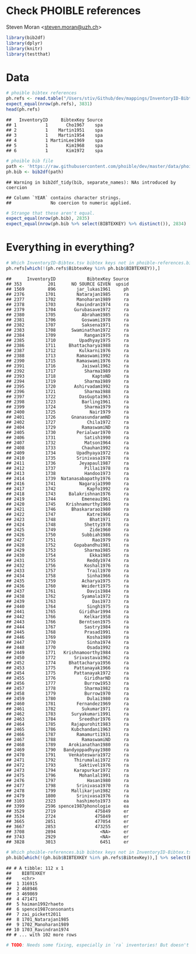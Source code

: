 Check PHOIBLE references
================
Steven Moran &lt;<steven.moran@uzh.ch>&gt;

``` r
library(bib2df)
library(dplyr)
library(knitr)
library(testthat)
```

Data
====

``` r
# phoible bibtex references
ph.refs <- read.table("/Users/stiv/Github/dev/mappings/InventoryID-Bibtex.tsv", sep="\t", quote="\"", header=T, na.strings=c("","NA"), stringsAsFactors = FALSE)
expect_equal(nrow(ph.refs), 3831)
head(ph.refs)
```

    ##   InventoryID     BibtexKey Source
    ## 1           1       Cho1967    spa
    ## 2           1    Martin1951    spa
    ## 3           1    Martin1954    spa
    ## 4           1 MartinLee1969    spa
    ## 5           1       Kim1968    spa
    ## 6           1       Kim1972    spa

``` r
# phoible bib file
path <- 'https://raw.githubusercontent.com/phoible/dev/master/data/phoible-references.bib'
ph.bib <- bib2df(path)
```

    ## Warning in bib2df_tidy(bib, separate_names): NAs introduced by coercion

    ## Column `YEAR` contains character strings.
    ##               No coercion to numeric applied.

``` r
# Strange that these aren't equal.
expect_equal(nrow(ph.bib), 2835)
expect_equal(nrow(ph.bib %>% select(BIBTEXKEY) %>% distinct()), 2834)
```

Everything in everything?
=========================

``` r
# Which InventoryID-Bibtex.tsv bibtex keys not in phoible-references.bib?
ph.refs[which(!(ph.refs$BibtexKey %in% ph.bib$BIBTEXKEY)),]
```

    ##      InventoryID            BibtexKey Source
    ## 353          201      NO SOURCE GIVEN  upsid
    ## 1569         896        jar_lukas1961     ph
    ## 2376        1701        Natarajan1985     ra
    ## 2377        1702        Manoharan1989     ra
    ## 2378        1703        Ravindran1974     ra
    ## 2379        1704       Gurubasave1972     ra
    ## 2380        1705          Abraham1985     ra
    ## 2381        1706          Goswami1978     ra
    ## 2382        1707          Saksena1971     ra
    ## 2383        1708      Swaminathan1972     ra
    ## 2384        1709           Rangan1975     ra
    ## 2385        1710         Upadhyay1975     ra
    ## 2386        1711     Bhattacharya1988     ra
    ## 2387        1712         Kulkarni1976     ra
    ## 2388        1713        Ramaswami1992     ra
    ## 2390        1715        Ramaswami1976     ra
    ## 2391        1716          Jaiswal1962     ra
    ## 2392        1717           Sharma1989     ra
    ## 2393        1718              KaptoND     ra
    ## 2394        1719           Sharma1989     ra
    ## 2395        1720       Ashirvadam1992     ra
    ## 2396        1721           Sharma1988     ra
    ## 2397        1722         DasGupta1963     ra
    ## 2398        1723          Barling1961     ra
    ## 2399        1724           Sharma1979     ra
    ## 2400        1725             Nair1979     ra
    ## 2401        1726      GnanasundaramND     ra
    ## 2402        1727            Chila1972     ra
    ## 2404        1729          RamaswamiND     ra
    ## 2405        1730        Perialwar1970     ra
    ## 2406        1731           Satish1990     ra
    ## 2407        1732           Matson1964     ra
    ## 2408        1733          Chauhan1992     ra
    ## 2409        1734        Upadhyaya1972     ra
    ## 2410        1735        Srinivasa1978     ra
    ## 2411        1736         Jeyapaul1987     ra
    ## 2412        1737           Pillai1978     ra
    ## 2413        1738           Handoo1973     ra
    ## 2414        1739  Natanasabapathy1976     ra
    ## 2416        1741         Nagaraja1990     ra
    ## 2417        1742            Kapfo1992     ra
    ## 2418        1743     Balakrishnan1976     ra
    ## 2419        1744          Emeneau1961     ra
    ## 2420        1745    Krishnamurthy1969     ra
    ## 2421        1746      Bhaskararao1980     ra
    ## 2422        1747            Katre1966     ra
    ## 2423        1748             Bhat1971     ra
    ## 2424        1748           Shetty1978     ra
    ## 2425        1749             Zide1960     ra
    ## 2426        1750          Subbiah1986     ra
    ## 2427        1751              Rao1979     ra
    ## 2428        1752       Gopabandhu1981     ra
    ## 2429        1753           Sharma1985     ra
    ## 2430        1754             Ekka1985     ra
    ## 2431        1755            Reddy1974     ra
    ## 2432        1756           Koshal1976     ra
    ## 2433        1757            Trail1970     ra
    ## 2434        1758            Sinha1966     ra
    ## 2435        1759          Acharya1975     ra
    ## 2436        1760          Weidert1975     ra
    ## 2437        1761            Davis1984     ra
    ## 2438        1762          Syamala1972     ra
    ## 2439        1763              Das1973     ra
    ## 2440        1764            Singh1975     ra
    ## 2441        1765         Giridhar1994     ra
    ## 2442        1766           Kelkar1958     ra
    ## 2443        1766         Berntsen1975     ra
    ## 2444        1767           Sastry1984     ra
    ## 2445        1768           Prasad1991     ra
    ## 2446        1769            Kosha1989     ra
    ## 2447        1770            Sinha1974     ra
    ## 2448        1770            Osada1992     ra
    ## 2449        1771   Krishnamoorthy1984     ra
    ## 2450        1772       Srivastava1962     ra
    ## 2452        1774     Bhattacharya1956     ra
    ## 2453        1775       Pattanayak1966     ra
    ## 2454        1775       Pattanayak1972     ra
    ## 2455        1776           GiridharND     ra
    ## 2456        1777           Burrow1953     ra
    ## 2457        1778           Sharma1982     ra
    ## 2458        1779           Burrow1970     ra
    ## 2459        1780            Dulai1980     ra
    ## 2460        1781        Fernandez1969     ra
    ## 2461        1782          Sukumar1971     ra
    ## 2462        1783      Suryakumari1991     ra
    ## 2463        1784         Sreedhar1976     ra
    ## 2464        1785      Rajapurohit1983     ra
    ## 2465        1786      Kubchandani1963     ra
    ## 2466        1787        Ramamurti1931     ra
    ## 2467        1788          RamaswamiND     ra
    ## 2468        1789     Arokianathan1980     ra
    ## 2469        1790   Bandyoppadhyay1980     ra
    ## 2470        1791     Venkateswara1972     ra
    ## 2471        1792       Thirumalai1972     ra
    ## 2472        1793         Saktivel1976     ra
    ## 2473        1794       Karapurkar1972     ra
    ## 2475        1796         Mohanlal1991     ra
    ## 2476        1797            Hasan1980     ra
    ## 2477        1798        Srinivasa1970     ra
    ## 2478        1799      Mallikarjun1982     ra
    ## 2479        1800        Srinivasa1976     ra
    ## 3103        2323        hashimoto1973     ea
    ## 3399        2596 spence1987phonologie     ea
    ## 3529        2719               475849     er
    ## 3534        2724               475849     er
    ## 3665        2851               477054     er
    ## 3667        2853               473255     er
    ## 3708        2894                 <NA>     er
    ## 3743        2929                 <NA>     er
    ## 3828        3013                 6451     er

``` r
# Which phoible-references.bib bibtex keys not in InventoryID-Bibtex.tsv?
ph.bib[which(!(ph.bib$BIBTEXKEY %in% ph.refs$BibtexKey)),] %>% select(BIBTEXKEY)
```

    ## # A tibble: 112 x 1
    ##    BIBTEXKEY           
    ##    <chr>               
    ##  1 316915              
    ##  2 468946              
    ##  3 469869              
    ##  4 471471              
    ##  5 haiman1992rhaeto    
    ##  6 spence1987consonants
    ##  7 zai_pickett2011     
    ##  8 1701_Natarajan1985  
    ##  9 1702_Manoharan1989  
    ## 10 1703_Ravindran1974  
    ## # ... with 102 more rows

``` r
# TODO: Needs some fixing, especially in `ra` inventories! But doesn't necesarily mean we need to remove the non-mapping bibtex keys from the phoible bib file.
```
